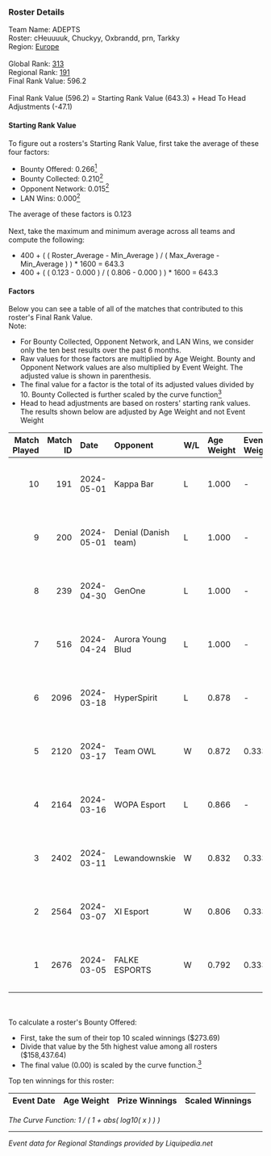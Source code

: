 ### Roster Details<br />
Team Name: ADEPTS<br />
Roster: cHeuuuuk, Chuckyy, Oxbrandd, prn, Tarkky<br />
Region: [Europe]( ../standings_europe.md)<br />
<br />
Global Rank: [313](../standings_global.md)<br />
Regional Rank: [191]( ../standings_europe.md)<br />
Final Rank Value:  596.2<br />
<br />
Final Rank Value (596.2) = Starting Rank Value (643.3) + Head To Head Adjustments (-47.1)<br />

#### Starting Rank Value<br />
To figure out a rosters's Starting Rank Value, first take the average of these four factors:<br />
- Bounty Offered: 0.266[<sup>1</sup>](#table2)
- Bounty Collected: 0.210[<sup>2</sup>](#table1)
- Opponent Network: 0.015[<sup>2</sup>](#table1)
- LAN Wins: 0.000[<sup>2</sup>](#table1)

The average of these factors is 0.123<br />
<br />
Next, take the maximum and minimum average across all teams and compute the following:<br />
- 400 + ( ( Roster_Average - Min_Average ) / ( Max_Average - Min_Average ) ) * 1600 = 643.3
- 400 + ( ( 0.123 - 0.000 ) / ( 0.806 - 0.000 ) ) * 1600 = 643.3


#### Factors<br />
Below you can see a table of all of the matches that contributed to this roster's Final Rank Value.<br />
Note:<br />

- For Bounty Collected, Opponent Network, and LAN Wins, we consider only the ten best results over the past 6 months.
- Raw values for those factors are multiplied by Age Weight. Bounty and Opponent Network values are also multiplied by Event Weight. The adjusted value is shown in parenthesis.
- The final value for a factor is the total of its adjusted values divided by 10. Bounty Collected is further scaled by the curve function[<sup>3</sup>](#curveFunction)
- Head to head adjustments are based on rosters' starting rank values. The results shown below are adjusted by Age Weight and not Event Weight
<span id="table1"></span><br />


| Match Played | Match ID | Date       | Opponent             | W/L | Age Weight | Event Weight | Bounty Collected | Opponent Network | LAN Wins  | H2H Adj. | Roster                                   |
| -: | -: | :- | :- | :- | :- | :- | :- | :- | :- | -: | :- |
|           10 |      191 | 2024-05-01 | Kappa Bar            | L   | 1.000      | -            | -                | -                | -         |   -18.20 | cHeuuuuk, Chuckyy, Oxbrandd, prn, Tarkky |
|            9 |      200 | 2024-05-01 | Denial (Danish team) | L   | 1.000      | -            | -                | -                | -         |   -20.33 | cHeuuuuk, Chuckyy, Oxbrandd, prn, Tarkky |
|            8 |      239 | 2024-04-30 | GenOne               | L   | 1.000      | -            | -                | -                | -         |   -17.02 | cHeuuuuk, Chuckyy, Oxbrandd, prn, Tarkky |
|            7 |      516 | 2024-04-24 | Aurora Young Blud    | L   | 1.000      | -            | -                | -                | -         |    -9.88 | cHeuuuuk, Chuckyy, Oxbrandd, prn, Tarkky |
|            6 |     2096 | 2024-03-18 | HyperSpirit          | L   | 0.878      | -            | -                | -                | -         |   -12.52 | ADRON, GEOHYPE, kritik, smekk, swiiffter |
|            5 |     2120 | 2024-03-17 | Team OWL             | W   | 0.872      | 0.333        | 0.000 (0.000)    | 0.036 (0.011)    | 0 (0.000) |     7.36 | aNsavage, NeoLife, Nosik, s7xWn, Snoob   |
|            4 |     2164 | 2024-03-16 | WOPA Esport          | L   | 0.866      | -            | -                | -                | -         |   -10.08 | cHeuuuuk, Chuckyy, Oxbrandd, prn, Tarkky |
|            3 |     2402 | 2024-03-11 | Lewandownskie        | W   | 0.832      | 0.333        | 0.004 (0.001)    | 0.181 (0.050)    | 0 (0.000) |    13.04 | cHeuuuuk, Chuckyy, Oxbrandd, prn, Tarkky |
|            2 |     2564 | 2024-03-07 | XI Esport            | W   | 0.806      | 0.333        | 0.002 (0.001)    | 0.313 (0.084)    | 0 (0.000) |    12.86 | cHeuuuuk, Chuckyy, Oxbrandd, prn, Tarkky |
|            1 |     2676 | 2024-03-05 | FALKE ESPORTS        | W   | 0.792      | 0.333        | 0.000 (0.000)    | 0.021 (0.006)    | 0 (0.000) |     7.64 | cHeuuuuk, Chuckyy, Oxbrandd, prn, Tarkky |

<br />
<span id="table2"></span><br />
To calculate a roster's Bounty Offered:<br />

- First, take the sum of their top 10 scaled winnings ($273.69)
- Divide that value by the 5th highest value among all rosters ($158,437.64)
- The final value (0.00) is scaled by the curve function.[<sup>3</sup>](#curveFunction)

Top ten winnings for this roster:<br />

| Event Date | Age Weight | Prize Winnings | Scaled Winnings |
| :- | -: | :- | :- |


<span id="curveFunction"></span>_The Curve Function: 1 / ( 1 + abs( log10( x ) ) )_<br />

---
_Event data for Regional Standings provided by Liquipedia.net_<br />
